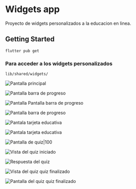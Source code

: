 # Widgets app

Proyecto de widgets personalizados a la educacion en linea.

## Getting Started

```
flutter pub get
```

### Para acceder a los widgets personalizados
    lib/shared/widgets/



![Pantalla principal](assets/emulator_images/01.png "Pantalla principal")


![Pantalla barra de progreso](assets/emulator_images/02.png "Pantalla barra de progreso")


![Pantalla Pantalla barra de progreso](assets/emulator_images/03.png "Pantalla barra de progreso")


![Pantalla barra de progreso](assets/emulator_images/04.png "Pantalla barra de progreso")


![Pantala tarjeta educativa](assets/emulator_images/05.png "Pantala tarjeta educativa")


![Pantala tarjeta educativa](assets/emulator_images/06.png "Pantala tarjeta educativa")


![Pantalla de quiz|100](assets/emulator_images/07.png "Pantala tarjeta educativa")


![Vista del quiz iniciado](assets/emulator_images/08.png "Vista del quiz iniciado")


![Respuesta del quiz](assets/emulator_images/09.png "Vista del quiz iniciado")


![Vista del quiz quiz finalizado](assets/emulator_images/10.png "Vista del quiz quiz finalizado")


![Pantalla del quiz quiz finalizado](assets/emulator_images/11.png "Pantalla del quiz quiz finalizado")

